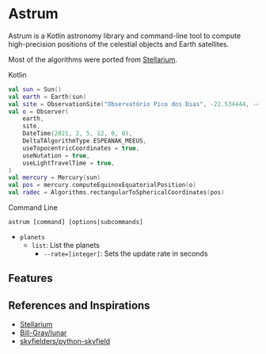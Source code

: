 # Astrum

Astrum is a Kotlin astronomy library and command-line tool to compute high-precision positions of the celestial
objects and Earth satellites.

Most of the algorithms were ported from [Stellarium](https://github.com/Stellarium/stellarium/).

Kotlin

```kotlin
val sun = Sun()
val earth = Earth(sun)
val site = ObservationSite("Observatório Pico dos Dias", -22.534444, -45.5825, 1864.0)
val o = Observer(
    earth,
    site,
    DateTime(2021, 2, 5, 12, 0, 0),
    DeltaTAlgorithmType.ESPEANAK_MEEUS,
    useTopocentricCoordinates = true,
    useNutation = true,
    useLightTravelTime = true,
)
val mercury = Mercury(sun)
val pos = mercury.computeEquinoxEquatorialPosition(o)
val radec = Algorithms.rectangularToSphericalCoordinates(pos)
```

Command Line

`astrum [command] [options|subcommands]`

* `planets`
  - `list`: List the planets
    - `--rate=[integer]`: Sets the update rate in seconds

## Features

## References and Inspirations

* [Stellarium](https://github.com/Stellarium/stellarium/)
* [Bill-Gray/lunar](https://github.com/Bill-Gray/lunar)
* [skyfielders/python-skyfield](https://github.com/skyfielders/python-skyfield)
